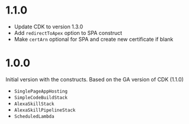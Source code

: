 # 1.1.0

* Update CDK to version 1.3.0
* Add `redirectToApex` option to SPA construct
* Make `certArn` optional for SPA and create new certificate if blank

# 1.0.0

Initial version with the constructs. Based on the GA version of CDK (1.1.0)

* `SinglePageAppHosting`
* `SimpleCodeBuildStack`
* `AlexaSkillStack`
* `AlexaSkillPipelineStack`
* `ScheduledLambda`

